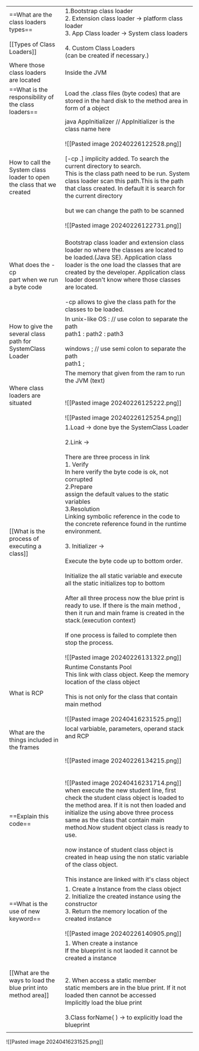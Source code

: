  
|                                                                                |                                                                                                                                                                                                                                                                                                                                                                                                                                                                                                                                                                                                                                                                                                                                                                                                                                  |
| ------------------------------------------------------------------------------ | -------------------------------------------------------------------------------------------------------------------------------------------------------------------------------------------------------------------------------------------------------------------------------------------------------------------------------------------------------------------------------------------------------------------------------------------------------------------------------------------------------------------------------------------------------------------------------------------------------------------------------------------------------------------------------------------------------------------------------------------------------------------------------------------------------------------------------- |
| ==What are the <br>class loaders<br> types==<br><br>[[Types of Class Loaders]] | 1.Bootstrap class loader<br>2. Extension class loader -> platform class loader<br>3. App Class loader -> System class loaders<br><br>4. Custom Class Loaders<br>(can be created if necessary.)                                                                                                                                                                                                                                                                                                                                                                                                                                                                                                                                                                                                                                   |
| Where those <br>class loaders<br>are located                                   | Inside the JVM                                                                                                                                                                                                                                                                                                                                                                                                                                                                                                                                                                                                                                                                                                                                                                                                                   |
| ==What is the <br>responsibility of <br>the class loaders==                    | Load the .class  files (byte codes) that are stored in the hard disk  to the method area in form of a object                                                                                                                                                                                                                                                                                                                                                                                                                                                                                                                                                                                                                                                                                                                     |
| How to call  the System class loader to open the class that we created         | java AppInitializer // AppInitializer is the class name here<br><br>![[Pasted image 20240226122528.png]]<br><br>[-cp .] implicity added. To search the current directory to search.<br>This is the class path  need to be run. System class loader scan this path.This is the path that class created. In default it is search for the current directory<br><br>but we can change the path to be scanned<br><br>![[Pasted image 20240226122731.png]]<br><br>                                                                                                                                                                                                                                                                                                                                                                     |
| What does the -cp<br>part when we run a byte code                              | Bootstrap class loader and extension class loader no where the classes are located to be loaded.(Java SE). Application class loader is the one load the classes that are created by the developer. Application class loader doesn't know where those classes are located. <br><br>-cp allows to give the class path for the classes to be loaded.                                                                                                                                                                                                                                                                                                                                                                                                                                                                                |
| How to give the several class path for SystemClass Loader                      | In unix-like OS : // use colon to separate the path<br> path1 : path2 : path3<br><br>windows ; // use semi colon to separate the path<br> path1 ; <br>                                                                                                                                                                                                                                                                                                                                                                                                                                                                                                                                                                                                                                                                           |
| Where class loaders are situated                                               | The memory that given from the ram to run the JVM (text)<br><br><br>![[Pasted image 20240226125222.png]]<br><br>![[Pasted image 20240226125254.png]]                                                                                                                                                                                                                                                                                                                                                                                                                                                                                                                                                                                                                                                                             |
| [[What is the process of executing a class]]                                   | 1.Load -> done bye the SystemClass Loader<br><br>2.Link -><br><br>There are three process in link <br>1. Verify <br>In here verify the byte code is ok, not corrupted <br>2.Prepare<br>assign the default values to the static variables<br>3.Resolution<br>Linking symbolic reference in the code to the concrete reference found in the runtime environment. <br><br>3. Initializer -><br><br>Execute the byte code up to bottom order. <br><br>Initialize the all static variable and execute all the static initializes top to bottom<br><br>After all three process now the blue print is ready to use. If there is the main method , then it run and main frame is created in the stack.(execution context)<br><br>If one process is failed to complete then stop the process.<br><br>![[Pasted image 20240226131322.png]] |
| What is RCP                                                                    | Runtime Constants Pool<br>This link with class object. Keep the memory location of the class object<br><br>This is not only for the class that contain main method<br><br>![[Pasted image 20240416231525.png]]                                                                                                                                                                                                                                                                                                                                                                                                                                                                                                                                                                                                                   |
| What  are the things included in the frames                                    | local varbiable, parameters, operand stack and RCP<br><br><br>                                                                                                                                                                                                                                                                                                                                                                                                                                                                                                                                                                                                                                                                                                                                                                   |
| ==Explain this code==                                                          | ![[Pasted image 20240226134215.png]]<br><br><br>![[Pasted image 20240416231714.png]]<br>when execute the new student line, first check the student class object is loaded to the method area. If it is not then loaded and initialize the using above three process same as the class that contain main method.Now student object class is ready to use.<br><br>now instance of student class object is created in heap using the non static variable of the class object.<br><br>This instance are linked with it's class object<br>                                                                                                                                                                                                                                                                                            |
| ==What is the use of new keyword==                                             | 1. Create a  Instance from the class object<br>2. Initialize the created instance using the constructor<br>3. Return the memory location of the created instance<br><br>![[Pasted image 20240226140905.png]]                                                                                                                                                                                                                                                                                                                                                                                                                                                                                                                                                                                                                     |
| [[What are the ways to load the blue print into method area]]                  | 1. When create a instance<br>If the blueprint is not laoded it cannot be created a instance<br><br><br>2. When access a static member<br>static members are in the blue print. If it not loaded then cannot be accessed<br>Implicitly load the blue print<br><br>3.Class forName( ) -> to explicitly load the blueprint                                                                                                                                                                                                                                                                                                                                                                                                                                                                                                          |
|                                                                                |                                                                                                                                                                                                                                                                                                                                                                                                                                                                                                                                                                                                                                                                                                                                                                                                                                  |

![[Pasted image 20240416231525.png]]